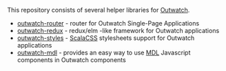 This repository consists of several helper libraries for [Outwatch](https://outwatch.github.io/?lang=scala).

* [outwatch-router](outwatch-router/src/main/scala/outwatch/router) - router for Outwatch Single-Page Applications 
* [outwatch-redux](outwatch-redux/src/main/scala/outwatch/redux) - redux/elm -like framework for Outwatch applications
* [outwatch-styles](outwatch-styles/src/main/scala/outwatch/styles)  - [ScalaCSS](https://github.com/japgolly/scalacss) stylesheets support for Outwatch applications
* [outwatch-mdl](outwatch-mdl/src/main/scala/outwatch/mdl) - provides an easy way to use [MDL](https://getmdl.io/) Javascript components in Outwatch components
